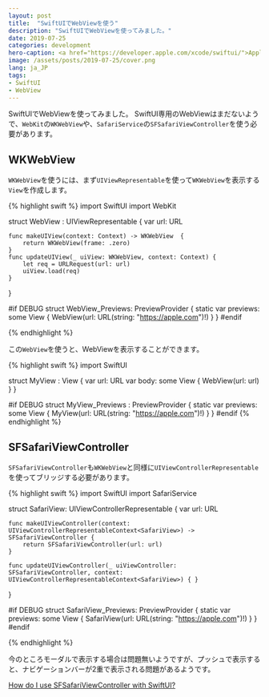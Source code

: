 ```yaml
---
layout: post
title:  "SwiftUIでWebViewを使う"
description: "SwiftUIでWebViewを使ってみました。"
date: 2019-07-25
categories: development
hero-caption: <a href="https://developer.apple.com/xcode/swiftui/">Appleサイト</a>よりスクリーンショット
image: /assets/posts/2019-07-25/cover.png
lang: ja_JP
tags:
- SwiftUI
- WebView
---
```


SwiftUIでWebViewを使ってみました。
SwiftUI専用のWebViewはまだないようで、`WebKit`の`WKWebView`や、`SafariService`の`SFSafariViewController`を使う必要があります。

## WKWebView

`WKWebView`を使うには、まず`UIViewRepresentable`を使って`WKWebView`を表示する`View`を作成します。

{% highlight swift %}
import SwiftUI
import WebKit

struct WebView : UIViewRepresentable {
    var url: URL

    func makeUIView(context: Context) -> WKWebView  {
        return WKWebView(frame: .zero)
    }
    func updateUIView(_ uiView: WKWebView, context: Context) {
        let req = URLRequest(url: url)
        uiView.load(req)
    }
}

#if DEBUG
struct WebView_Previews: PreviewProvider {
    static var previews: some View {
        WebView(url: URL(string: "https://apple.com")!)
    }
}
#endif

{% endhighlight %}

この`WebView`を使うと、WebViewを表示することができます。

{% highlight swift %}
import SwiftUI

struct MyView : View {
    var url: URL
    var body: some View {
        WebView(url: url)
    }
}

#if DEBUG
struct MyView_Previews : PreviewProvider {
    static var previews: some View {
        MyView(url: URL(string: "https://apple.com")!)
    }
}
#endif
{% endhighlight %}


## SFSafariViewController

`SFSafariViewController`も`WKWebView`と同様に`UIViewControllerRepresentable`を使ってブリッジする必要があります。

{% highlight swift %}
import SwiftUI
import SafariService

struct SafariView: UIViewControllerRepresentable {
    var url: URL

    func makeUIViewController(context: UIViewControllerRepresentableContext<SafariView>) -> SFSafariViewController {
        return SFSafariViewController(url: url)
    }

    func updateUIViewController(_ uiViewController: SFSafariViewController, context: UIViewControllerRepresentableContext<SafariView>) { }
}

#if DEBUG
struct SafariView_Previews: PreviewProvider {
    static var previews: some View {
        SafariView(url: URL(string: "https://apple.com")!)
    }
}
#endif

{% endhighlight %}

今のところモーダルで表示する場合は問題無いようですが、プッシュで表示すると、ナビゲーションバーが2重で表示される問題があるようです。

[How do I use SFSafariViewController with SwiftUI?](https://stackoverflow.com/questions/56518029/how-do-i-use-sfsafariviewcontroller-with-swiftui)